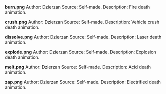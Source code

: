 **burn.png**
Author: Dzierzan
Source: Self-made.
Description: Fire death animation.

**crush.png**
Author: Dzierzan
Source: Self-made.
Description: Vehicle crush death animation.

**dissolve.png**
Author: Dzierzan
Source: Self-made.
Description: Laser death animation.

**explode.png**
Author: Dzierzan
Source: Self-made.
Description: Explosion death animation.

**melt.png**
Author: Dzierzan
Source: Self-made.
Description: Acid death animation.

**zap.png**
Author: Dzierzan
Source: Self-made.
Description: Electrified death animation.
